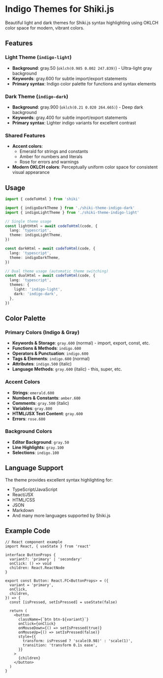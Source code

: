 # Indigo Themes for Shiki.js

Beautiful light and dark themes for Shiki.js syntax highlighting using OKLCH
color space for modern, vibrant colors.

## Features

### **Light Theme** (`indigo-light`)

- **Background**: gray.50 (`oklch(0.985 0.002 247.839)`) - Ultra-light gray
  background
- **Keywords**: gray.600 for subtle import/export statements
- **Primary syntax**: Indigo color palette for functions and syntax elements

### **Dark Theme** (`indigo-dark`)

- **Background**: gray.900 (`oklch(0.21 0.020 264.665)`) - Deep dark background
- **Keywords**: gray.400 for subtle import/export statements
- **Primary syntax**: Lighter indigo variants for excellent contrast

### **Shared Features**

- **Accent colors**:
  - Emerald for strings and constants
  - Amber for numbers and literals
  - Rose for errors and warnings
- **Modern OKLCH colors**: Perceptually uniform color space for consistent
  visual appearance

## Usage

```typescript
import { codeToHtml } from 'shiki'

import { indigoDarkTheme } from './shiki-theme-indigo-dark'
import { indigoLightTheme } from './shiki-theme-indigo-light'

// Single theme usage
const lightHtml = await codeToHtml(code, {
  lang: 'typescript',
  theme: indigoLightTheme,
})

const darkHtml = await codeToHtml(code, {
  lang: 'typescript',
  theme: indigoDarkTheme,
})

// Dual theme usage (automatic theme switching)
const dualHtml = await codeToHtml(code, {
  lang: 'typescript',
  themes: {
    light: 'indigo-light',
    dark: 'indigo-dark',
  },
})
```

## Color Palette

### Primary Colors (Indigo & Gray)

- **Keywords & Storage**: `gray.600` (normal) - import, export, const, etc.
- **Functions & Methods**: `indigo.600`
- **Operators & Punctuation**: `indigo.600`
- **Tags & Elements**: `indigo.600` (normal)
- **Attributes**: `indigo.500` (italic)
- **Language Methods**: `gray.600` (italic) - this, super, etc.

### Accent Colors

- **Strings**: `emerald.600`
- **Numbers & Constants**: `amber.600`
- **Comments**: `gray.500` (italic)
- **Variables**: `gray.800`
- **HTML/JSX Text Content**: `gray.600`
- **Errors**: `rose.600`

### Background Colors

- **Editor Background**: `gray.50`
- **Line Highlights**: `gray.100`
- **Selections**: `indigo.100`

## Language Support

The theme provides excellent syntax highlighting for:

- TypeScript/JavaScript
- React/JSX
- HTML/CSS
- JSON
- Markdown
- And many more languages supported by Shiki.js

## Example Code

```tsx
// React component example
import React, { useState } from 'react'

interface ButtonProps {
  variant?: 'primary' | 'secondary'
  onClick: () => void
  children: React.ReactNode
}

export const Button: React.FC<ButtonProps> = ({
  variant = 'primary',
  onClick,
  children,
}) => {
  const [isPressed, setIsPressed] = useState(false)

  return (
    <button
      className={`btn btn-${variant}`}
      onClick={onClick}
      onMouseDown={() => setIsPressed(true)}
      onMouseUp={() => setIsPressed(false)}
      style={{
        transform: isPressed ? 'scale(0.98)' : 'scale(1)',
        transition: 'transform 0.1s ease',
      }}
    >
      {children}
    </button>
  )
}
```
